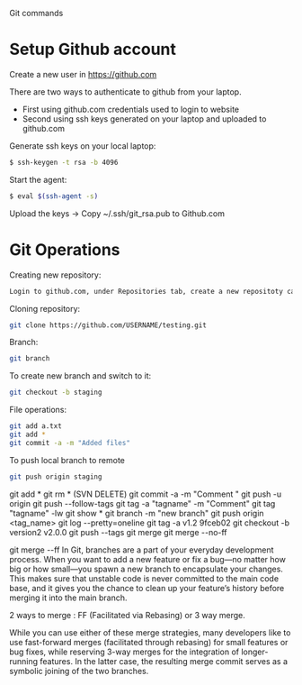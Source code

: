 
Git commands

Setup Github account
======

Create a new user in https://github.com

There are two ways to authenticate to github from your laptop.

  - First using github.com credentials used to login to website
  - Second using ssh keys generated on your laptop and uploaded to github.com

Generate ssh keys on your local laptop:
```sh
$ ssh-keygen -t rsa -b 4096
```
Start the agent:
```sh
$ eval $(ssh-agent -s)
```
Upload the keys -> Copy ~/.ssh/git_rsa.pub  to Github.com


Git Operations
======

Creating new repository:
```sh
Login to github.com, under Repositories tab, create a new repositoty called "testing"
```

Cloning repository:
```sh
git clone https://github.com/USERNAME/testing.git
```

Branch:
```sh
git branch
```
To create new branch and switch to it:
```sh
git checkout -b staging
```

File operations:
```sh
git add a.txt
git add *
git commit -a -m "Added files"
```

To push local branch to remote
```sh
git push origin staging
```
git add * 
git rm * (SVN DELETE)
git commit -a -m "Comment "
git push -u origin
git push --follow-tags
git tag -a "tagname" -m "Comment"
git tag "tagname" -lw 
git show *
git branch -m "new branch"
git push origin <tag_name>
git log --pretty=oneline
git tag -a v1.2 9fceb02
git checkout -b version2 v2.0.0
git push --tags
git merge <branch>
git merge --no-ff <branch>

git merge --ff <branch>
In Git, branches are a part of your everyday development process. When you want to add a new feature or fix a bug—no matter how big or how small—you spawn a new branch to encapsulate your changes. This makes sure that unstable code is never committed to the main code base, and it gives you the chance to clean up your feature’s history before merging it into the main branch.

2 ways to merge : FF (Facilitated via Rebasing) or 3 way merge. 

While you can use either of these merge strategies, many developers like to use fast-forward merges (facilitated through rebasing) for small features or bug fixes, while reserving 3-way merges for the integration of longer-running features. In the latter case, the resulting merge commit serves as a symbolic joining of the two branches.
